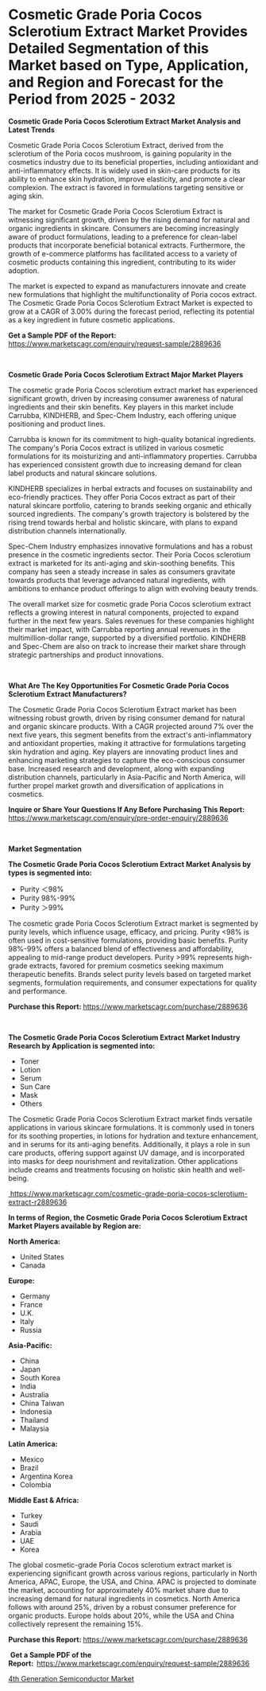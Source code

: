 <p><h1>Cosmetic Grade Poria Cocos Sclerotium Extract Market Provides Detailed Segmentation of this Market based on Type, Application, and Region and Forecast for the Period from 2025 - 2032</h1></p><p><strong>Cosmetic Grade Poria Cocos Sclerotium Extract Market Analysis and Latest Trends</strong></p>
<p><p>Cosmetic Grade Poria Cocos Sclerotium Extract, derived from the sclerotium of the Poria cocos mushroom, is gaining popularity in the cosmetics industry due to its beneficial properties, including antioxidant and anti-inflammatory effects. It is widely used in skin-care products for its ability to enhance skin hydration, improve elasticity, and promote a clear complexion. The extract is favored in formulations targeting sensitive or aging skin.</p><p>The market for Cosmetic Grade Poria Cocos Sclerotium Extract is witnessing significant growth, driven by the rising demand for natural and organic ingredients in skincare. Consumers are becoming increasingly aware of product formulations, leading to a preference for clean-label products that incorporate beneficial botanical extracts. Furthermore, the growth of e-commerce platforms has facilitated access to a variety of cosmetic products containing this ingredient, contributing to its wider adoption.</p><p>The market is expected to expand as manufacturers innovate and create new formulations that highlight the multifunctionality of Poria cocos extract. The Cosmetic Grade Poria Cocos Sclerotium Extract Market is expected to grow at a CAGR of 3.00% during the forecast period, reflecting its potential as a key ingredient in future cosmetic applications.</p></p>
<p><strong>Get a Sample PDF of the Report:&nbsp;</strong> <a href="https://www.marketscagr.com/enquiry/request-sample/2889636?utm_campaign=2106&utm_medium=2&utm_source=Github&utm_content=ia&utm_term=14032025&utm_id=cosmetic-grade-poria-cocos-sclerotium-extract">https://www.marketscagr.com/enquiry/request-sample/2889636</a></p>
<p>&nbsp;</p>
<p><strong>Cosmetic Grade Poria Cocos Sclerotium Extract Major Market Players</strong></p>
<p><p>The cosmetic grade Poria Cocos sclerotium extract market has experienced significant growth, driven by increasing consumer awareness of natural ingredients and their skin benefits. Key players in this market include Carrubba, KINDHERB, and Spec-Chem Industry, each offering unique positioning and product lines.</p><p>Carrubba is known for its commitment to high-quality botanical ingredients. The company's Poria Cocos extract is utilized in various cosmetic formulations for its moisturizing and anti-inflammatory properties. Carrubba has experienced consistent growth due to increasing demand for clean label products and natural skincare solutions. </p><p>KINDHERB specializes in herbal extracts and focuses on sustainability and eco-friendly practices. They offer Poria Cocos extract as part of their natural skincare portfolio, catering to brands seeking organic and ethically sourced ingredients. The company's growth trajectory is bolstered by the rising trend towards herbal and holistic skincare, with plans to expand distribution channels internationally.</p><p>Spec-Chem Industry emphasizes innovative formulations and has a robust presence in the cosmetic ingredients sector. Their Poria Cocos sclerotium extract is marketed for its anti-aging and skin-soothing benefits. This company has seen a steady increase in sales as consumers gravitate towards products that leverage advanced natural ingredients, with ambitions to enhance product offerings to align with evolving beauty trends.</p><p>The overall market size for cosmetic grade Poria Cocos sclerotium extract reflects a growing interest in natural components, projected to expand further in the next few years. Sales revenues for these companies highlight their market impact, with Carrubba reporting annual revenues in the multimillion-dollar range, supported by a diversified portfolio. KINDHERB and Spec-Chem are also on track to increase their market share through strategic partnerships and product innovations.</p></p>
<p>&nbsp;</p>
<p><strong>What Are The Key Opportunities For Cosmetic Grade Poria Cocos Sclerotium Extract Manufacturers?</strong></p>
<p><p>The Cosmetic Grade Poria Cocos Sclerotium Extract market has been witnessing robust growth, driven by rising consumer demand for natural and organic skincare products. With a CAGR projected around 7% over the next five years, this segment benefits from the extract's anti-inflammatory and antioxidant properties, making it attractive for formulations targeting skin hydration and aging. Key players are innovating product lines and enhancing marketing strategies to capture the eco-conscious consumer base. Increased research and development, along with expanding distribution channels, particularly in Asia-Pacific and North America, will further propel market growth and diversification of applications in cosmetics.</p></p>
<p><strong>Inquire or Share Your Questions If Any Before Purchasing This Report:</strong> <a href="https://www.marketscagr.com/enquiry/pre-order-enquiry/2889636?utm_campaign=2106&utm_medium=2&utm_source=Github&utm_content=ia&utm_term=14032025&utm_id=cosmetic-grade-poria-cocos-sclerotium-extract">https://www.marketscagr.com/enquiry/pre-order-enquiry/2889636</a></p>
<p>&nbsp;</p>
<p><strong>Market Segmentation</strong></p>
<p><strong>The Cosmetic Grade Poria Cocos Sclerotium Extract Market Analysis by types is segmented into:</strong></p>
<p><ul><li>Purity ＜98%</li><li>Purity 98%-99%</li><li>Purity ＞99%</li></ul></p>
<p><p>The cosmetic grade Poria Cocos Sclerotium Extract market is segmented by purity levels, which influence usage, efficacy, and pricing. Purity <98% is often used in cost-sensitive formulations, providing basic benefits. Purity 98%-99% offers a balanced blend of effectiveness and affordability, appealing to mid-range product developers. Purity >99% represents high-grade extracts, favored for premium cosmetics seeking maximum therapeutic benefits. Brands select purity levels based on targeted market segments, formulation requirements, and consumer expectations for quality and performance.</p></p>
<p><strong>Purchase this Report:&nbsp;</strong><a href="https://www.marketscagr.com/purchase/2889636?utm_campaign=2106&utm_medium=2&utm_source=Github&utm_content=ia&utm_term=14032025&utm_id=cosmetic-grade-poria-cocos-sclerotium-extract">https://www.marketscagr.com/purchase/2889636</a></p>
<p>&nbsp;</p>
<p><strong>The Cosmetic Grade Poria Cocos Sclerotium Extract Market Industry Research by Application is segmented into:</strong></p>
<p><ul><li>Toner</li><li>Lotion</li><li>Serum</li><li>Sun Care</li><li>Mask</li><li>Others</li></ul></p>
<p><p>The Cosmetic Grade Poria Cocos Sclerotium Extract market finds versatile applications in various skincare formulations. It is commonly used in toners for its soothing properties, in lotions for hydration and texture enhancement, and in serums for its anti-aging benefits. Additionally, it plays a role in sun care products, offering support against UV damage, and is incorporated into masks for deep nourishment and revitalization. Other applications include creams and treatments focusing on holistic skin health and well-being.</p></p>
<p><a href="https://www.marketscagr.com/cosmetic-grade-poria-cocos-sclerotium-extract-r2889636?utm_campaign=2106&utm_medium=2&utm_source=Github&utm_content=ia&utm_term=14032025&utm_id=cosmetic-grade-poria-cocos-sclerotium-extract">&nbsp;https://www.marketscagr.com/cosmetic-grade-poria-cocos-sclerotium-extract-r2889636</a></p>
<p><strong>In terms of Region, the Cosmetic Grade Poria Cocos Sclerotium Extract Market Players available by Region are:</strong></p>
<p>
    <p> <strong> North America: </strong>
        <ul>
            <li>United States</li>
            <li>Canada</li>
        </ul>
        </p> 
    <p> <strong> Europe: </strong>
        <ul>
            <li>Germany</li>
            <li>France</li>
            <li>U.K.</li>
            <li>Italy</li>
            <li>Russia</li>
        </ul>
        </p> 
    <p> <strong> Asia-Pacific: </strong>
        <ul>
            <li>China</li>
            <li>Japan</li>
            <li>South Korea</li>
            <li>India</li>
            <li>Australia</li>
            <li>China Taiwan</li>
            <li>Indonesia</li>
            <li>Thailand</li>
            <li>Malaysia</li>
        </ul>
        </p> 
    <p> <strong> Latin America: </strong>
        <ul>
            <li>Mexico</li>
            <li>Brazil</li>
            <li>Argentina Korea</li>
            <li>Colombia</li>
        </ul>
        </p> 
    <p> <strong> Middle East & Africa: </strong>
        <ul>
            <li>Turkey</li>
            <li>Saudi</li>
            <li>Arabia</li>
            <li>UAE</li>
            <li>Korea</li>
        </ul>
    </p>
    </p>
<p><p>The global cosmetic-grade Poria Cocos sclerotium extract market is experiencing significant growth across various regions, particularly in North America, APAC, Europe, the USA, and China. APAC is projected to dominate the market, accounting for approximately 40% market share due to increasing demand for natural ingredients in cosmetics. North America follows with around 25%, driven by a robust consumer preference for organic products. Europe holds about 20%, while the USA and China collectively represent the remaining 15%.</p></p>
<p><strong>Purchase this Report: </strong><a href="https://www.marketscagr.com/purchase/2889636?utm_campaign=2106&utm_medium=2&utm_source=Github&utm_content=ia&utm_term=14032025&utm_id=cosmetic-grade-poria-cocos-sclerotium-extract">https://www.marketscagr.com/purchase/2889636</a></p>
<p>&nbsp;<strong>Get a Sample PDF of the Report:&nbsp;&nbsp;</strong><a href="https://www.marketscagr.com/enquiry/request-sample/2889636?utm_campaign=2106&utm_medium=2&utm_source=Github&utm_content=ia&utm_term=14032025&utm_id=cosmetic-grade-poria-cocos-sclerotium-extract">https://www.marketscagr.com/enquiry/request-sample/2889636</a></p>
<p><strong></strong></p>
<p><p><a href="https://github.com/YashRP12/Market-Research-Report-List-7/blob/main/4th-generation-semiconductor-market.md?utm_campaign=2106&utm_medium=2&utm_source=Github&utm_content=ia&utm_term=14032025&utm_id=cosmetic-grade-poria-cocos-sclerotium-extract">4th Generation Semiconductor Market</a></p></p>